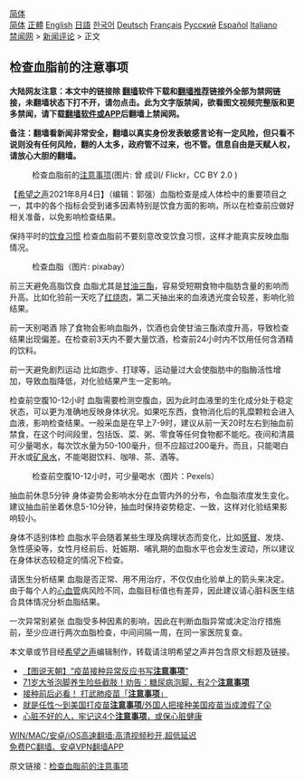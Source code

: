  <!-- 面包屑导航 --> <div class="breadcrumb"><!-- GTranslate: https://gtranslate.io/ -->  <div class="switcher notranslate">  <div class="selected">  <a href="#" onclick="return false;"> 简体</a>  </div>  <div class="option">  <a href="https://www.bannedbook.org" onclick="doGTranslate('zh-CN|zh-CN');jQuery('div.switcher div.selected a').html(jQuery(this).html());return false;" title="简体中文" class="nturl selected"> 简体</a>  <a href="https://www.bannedbook.org/zh-tw/" onclick="doGTranslate('zh-CN|zh-TW');jQuery('div.switcher div.selected a').html(jQuery(this).html());return false;" title="繁體中文" class="nturl"> 正體</a>  <a href="https://www.bannedbook.org/en/" onclick="doGTranslate('zh-CN|en');jQuery('div.switcher div.selected a').html(jQuery(this).html());return false;" title="English" class="nturl"> English</a>  <a href="https://www.bannedbook.org/ja/" onclick="doGTranslate('zh-CN|ja');jQuery('div.switcher div.selected a').html(jQuery(this).html());return false;" title="日本語" class="nturl"> 日語</a>  <a href="https://www.bannedbook.org/ko/" onclick="doGTranslate('zh-CN|ko');jQuery('div.switcher div.selected a').html(jQuery(this).html());return false;" title="한국어" class="nturl"> 한국어</a>  <a href="https://www.bannedbook.org/de/" onclick="doGTranslate('zh-CN|de');jQuery('div.switcher div.selected a').html(jQuery(this).html());return false;" title="Deutsch" class="nturl"> Deutsch</a>  <a href="https://www.bannedbook.org/fr/" onclick="doGTranslate('zh-CN|fr');jQuery('div.switcher div.selected a').html(jQuery(this).html());return false;" title="Français" class="nturl"> Français</a>  <a href="https://www.bannedbook.org/ru/" onclick="doGTranslate('zh-CN|ru');jQuery('div.switcher div.selected a').html(jQuery(this).html());return false;" title="Русский" class="nturl"> Русский</a>  <a href="https://www.bannedbook.org/es/" onclick="doGTranslate('zh-CN|es');jQuery('div.switcher div.selected a').html(jQuery(this).html());return false;" title="Español" class="nturl"> Español</a>  <a href="https://www.bannedbook.org/it/" onclick="doGTranslate('zh-CN|it');jQuery('div.switcher div.selected a').html(jQuery(this).html());return false;" title="Italiano" class="nturl"> Italiano</a>  </div>  </div>      <div class='breadcrumb-sub'><!-- Breadcrumb NavXT 6.3.0 --> <a href="https://www.bannedbook.org/" class="home">禁闻网</a> &gt; <a href="https://www.bannedbook.org/bnews/comments/" class="category">新闻评论</a> &gt; 正文</div></div><h2>检查血脂前的注意事项</h2> <p class="notice"><b>大陆网友注意：本文中的链接除 <a href="https://github.com/bannedbook/fanqiang" >翻墙</a>软件下载和<a href="https://github.com/killgcd/justmysocks/blob/master/README.md">翻墙推荐</a>链接外全部为禁网链接，未翻墙状态下打不开，请勿点击。此为文字版禁闻，欲看图文视频完整版和更多禁闻，请下载<a href="https://github.com/bannedbook/fanqiang">翻墙软件或APP</a>后翻墙上禁闻网。</p><p>备注：翻墙看新闻非常安全，翻墙以真实身份发表敏感言论有一定风险，但只看不说则没有任何风险，翻的人太多，政府管不过来，也不管。信息自由是天赋人权，请放心大胆的翻墙。</b></p>  <div class="entry"> <figure><figcaption>检查血脂前的<a href="https://www.bannedbook.org/bnews/tag/%E6%B3%A8%E6%84%8F%E4%BA%8B%E9%A1%B9/" class="st_tag internal_tag" rel="tag" title="标签 注意事项 下的日志">注意事项</a>(图片: 曾 成训/ Flickr，CC BY 2.0 )</figcaption></figure> <p>【<span class='wp_keywordlink_affiliate'><a href="https://www.soundofhope.org" title="希望之声" target="_blank">希望之声</a></span>2021年8月4日】（编辑：郭强）血脂检查是成人体检中的重要项目之一，其中的各个指标会受到诸多因素特别是饮食方面的影响，所以在检查前应做好相关准备，以免影响检查结果。</p> <p>保持平时的<a href="https://www.bannedbook.org/bnews/tag/%E9%A5%AE%E9%A3%9F%E4%B9%A0%E6%83%AF/" class="st_tag internal_tag" rel="tag" title="标签 饮食习惯 下的日志">饮食习惯</a> 检查血脂前不要刻意改变饮食习惯，这样才能真实反映血脂情况。</p> <figure><figcaption>检查血脂（图片: pixabay）</figcaption></figure> <p>前三天避免高脂饮食 血脂尤其是<a href="https://www.bannedbook.org/bnews/tag/%E7%94%98%E6%B2%B9%E4%B8%89%E9%85%AF/" class="st_tag internal_tag" rel="tag" title="标签 甘油三酯 下的日志">甘油三酯</a>，容易受短期食物中脂肪含量的影响而升高。比如化验前一天吃了<a href="https://www.bannedbook.org/bnews/tag/%E7%BA%A2%E7%83%A7%E8%82%89/" class="st_tag internal_tag" rel="tag" title="标签 红烧肉 下的日志">红烧肉</a>，第二天抽出来的血液透光度会较差，影响化验结果。</p>  <p>前一天别喝酒 除了食物会影响血脂外，饮酒也会使甘油三酯浓度升高，导致检查结果出现偏差。在检查前3天内不要大量饮酒，检查前24小时内不饮用任何含酒精的饮料。</p> <p>前一天避免剧烈运动 比如跑步、打球等，运动量过大会使脂肪中的脂酶活性增加，导致血脂降低，对化验结果产生一定影响。</p> <p>检查前空腹10-12小时 血脂需要检测空腹血，因为此时血液里的生化成分处于稳定状态，可以更为准确地反映身体状况。如果吃东西，食物消化后的乳糜颗粒会进入血液，影响检查结果。一般采血是在早上7-9时，建议从前一天20时左右到抽血前禁食，在这个时间段里，包括饭、菜、粥、零食等任何食物都不能吃。夜间和清晨可少量喝水，每次饮水量为50-100毫升，但不应超过200毫升。而且，只能喝白开水或<a href="https://www.bannedbook.org/bnews/tag/%E7%9F%BF%E6%B3%89%E6%B0%B4/" class="st_tag internal_tag" rel="tag" title="标签 矿泉水 下的日志">矿泉水</a>，不能喝甜饮料、咖啡、茶、酒等。</p>  <figure><figcaption>检查前空腹10-12小时，可少量喝水（图片：Pexels）</figcaption></figure> <p>抽血前休息5分钟 身体姿势会影响水分在血管内外的分布，令血脂浓度发生变化。建议抽血前坐着休息5-10分钟，抽血时保持姿势稳定、一致，这样对化验结果影响较小。</p> <p>身体不适别体检 血脂水平会随着某些生理及病理状态而变化，比如<a href="https://www.bannedbook.org/bnews/tag/%E6%84%9F%E5%86%92/" class="st_tag internal_tag" rel="tag" title="标签 感冒 下的日志">感冒</a>、发烧、急性感染等，女性月经前后、妊娠期、哺乳期的血脂水平也会发生波动，所以建议在身体状态较稳定的情况下检查。</p> <p>请医生分析结果 血脂是否正常、用不用治疗，不仅仅由化验单上的箭头来决定。由于每个人的<a href="https://www.bannedbook.org/bnews/tag/%E5%BF%83%E8%A1%80%E7%AE%A1/" class="st_tag internal_tag" rel="tag" title="标签 心血管 下的日志">心血管</a>病风险不同，血脂目标值也有差异，因此建议请心脏科医生结合具体情况分析血脂结果。</p>  <p>一次异常别紧张 血脂受多种因素的影响，因此在判断血脂异常或决定治疗措施前，至少应进行两次血脂检查，中间间隔一周，在同一家医院复查。</p> <p>本文章或节目经<a href="https://www.bannedbook.org/bnews/tag/%e5%b8%8c%e6%9c%9b%e4%b9%8b%e5%a3%b0/" class="st_tag internal_tag" rel="tag" title="标签 希望之声 下的日志">希望之声</a>编辑制作，转载请注明希望之声并包含原文标题及链接。 </p> <ul class='op-related-articles' title='相关阅读'> <li><a href='https://www.bannedbook.org/bnews/baitai/20210720/1590755.html' target='_blank'>【图说天朝】“疫苗接种异常反应书写<b>注意事项</b>”</a></li> <li><a href='https://www.bannedbook.org/bnews/health/20210702/1578793.html' target='_blank'>71岁大爷泡脚养生险些截肢！劝告：糖尿病泡脚，有2个<b>注意事项</b></a></li> <li><a href='https://www.bannedbook.org/bnews/comments/20210619/1570063.html' target='_blank'>接种前后必看！ 打武肺疫苗「<b>注意事项</b>」</a></li> <li><a href='https://www.bannedbook.org/bnews/taiwannews/20210617/1568577.html' target='_blank'>就是任性～到美国打疫苗<b>注意事项</b>/外国人把接种美国疫苗当成渡假了😲</a></li> <li><a href='https://www.bannedbook.org/bnews/health/20210528/1555493.html' target='_blank'>心脏不好的人，牢记这4个<b>注意事项</b>，或保心脏健康</a></li> </ul> <p class="texttj"> <a href="https://github.com/bannedbook/fanqiang/wiki/V2ray%E6%9C%BA%E5%9C%BA" target="_blank">WIN/MAC/安卓/iOS高速翻墙:高清视频秒开,超低延迟</a><br/> <a href="https://github.com/bannedbook/fanqiang/wiki/%E7%A6%81%E9%97%BB%E7%BD%91%E5%AE%89%E5%8D%93%E7%BF%BB%E5%A2%99%E6%96%B0%E9%97%BBAPP" target="_blank">免费PC翻墙、安卓VPN翻墙APP</a></p> <p>原文链接：<a class="src_link"  href="https://www.soundofhope.org/post/527051" target="_blank">检查血脂前的注意事项</a></p><a name='sharetosocial'></a>  <div style="margin-bottom:5px;padding-bottom:5px;clear:both"> <div id="archive-pix-1" class="banner-ads"> <!-- AuctionX Display platform tag START --> <div id="26318x728x90x621x_ADSLOT2" clicktrack="%%CLICK_URL_ESC%%"></div> <!-- AuctionX Display platform tag END --> </div> <div id="archive-pix-2" class="banner-ads"> <!-- AuctionX Display platform tag START --> <div id="26315x300x250x621x_ADSLOT2" clicktrack="%%CLICK_URL_ESC%%"></div> <!-- AuctionX Display platform tag END --> </div> </div>  <div id="archive-pix-1" class="banner-ads"> <!-- AuctionX Display platform tag START --> <div id="26318x728x90x621x_ADSLOT3" clicktrack="%%CLICK_URL_ESC%%"></div> <!-- AuctionX Display platform tag END --> </div> </div><!--END ENTRY--> 